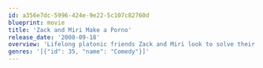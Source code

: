 ```yaml
---
id: a356e7dc-5996-424e-9e22-5c107c82760d
blueprint: movie
title: 'Zack and Miri Make a Porno'
release_date: '2008-09-18'
overview: 'Lifelong platonic friends Zack and Miri look to solve their respective cash-flow problems by making an adult film together. As the cameras roll, however, the duo begin to sense that they may have more feelings for each other than they previously thought.'
genres: '[{"id": 35, "name": "Comedy"}]'
---
```

